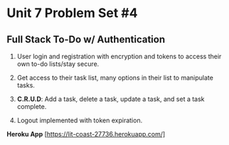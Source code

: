 # Unit 7 Problem Set #4
## Full Stack To-Do w/ Authentication

1. User login and registration with encryption and tokens to access their own to-do lists/stay secure.

2. Get access to their task list, many options in their list to manipulate tasks.

3. **C.R.U.D**: Add a task, delete a task, update a task, and set a task complete.

4. Logout implemented with token expiration.

**Heroku App** [https://lit-coast-27736.herokuapp.com/]
